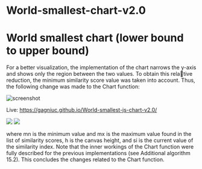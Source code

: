 # World-smallest-chart-v2.0

# World smallest chart (lower bound to upper bound)

For a better visualization, the implementation of the chart narrows
the y-axis and shows only the region between the two values. To obtain this relative reduction, the minimum similarity score value was taken into account. Thus,
the following change was made to the Chart function:


![screenshot](https://github.com/Gagniuc/World-smallest-js-chart-v2.0/blob/main/img/chart.png?raw=true)

Live: https://gagniuc.github.io/World-smallest-js-chart-v2.0/

<img src="https://github.com/Gagniuc/World-smallest-js-chart-v2.0/blob/main/img/x.png?raw=true">

<img src="https://github.com/Gagniuc/World-smallest-js-chart-v2.0/blob/main/img/ylu.png?raw=true">

where mn is the minimum value and mx is the maximum value found in the list of
similarity scores, h is the canvas height, and si is the current value of the similarity
index. Note that the inner workings of the Chart function were fully described for
the previous implementations (see Additional algorithm 15.2). This concludes the
changes related to the Chart function.

